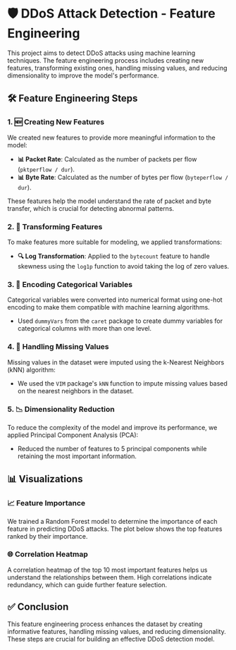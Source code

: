 # 🛡️ DDoS Attack Detection - Feature Engineering

This project aims to detect DDoS attacks using machine learning techniques. The feature engineering process includes creating new features, transforming existing ones, handling missing values, and reducing dimensionality to improve the model's performance.

## 🛠️ Feature Engineering Steps

### 1. 🆕 Creating New Features

We created new features to provide more meaningful information to the model:

- **📊 Packet Rate**: Calculated as the number of packets per flow (`pktperflow / dur`).
- **📊 Byte Rate**: Calculated as the number of bytes per flow (`byteperflow / dur`).

These features help the model understand the rate of packet and byte transfer, which is crucial for detecting abnormal patterns.

### 2. 🔄 Transforming Features

To make features more suitable for modeling, we applied transformations:

- **🔍 Log Transformation**: Applied to the `bytecount` feature to handle skewness using the `log1p` function to avoid taking the log of zero values.

### 3. 🔢 Encoding Categorical Variables

Categorical variables were converted into numerical format using one-hot encoding to make them compatible with machine learning algorithms.

- Used `dummyVars` from the `caret` package to create dummy variables for categorical columns with more than one level.

### 4. 🧩 Handling Missing Values

Missing values in the dataset were imputed using the k-Nearest Neighbors (kNN) algorithm:

- We used the `VIM` package's `kNN` function to impute missing values based on the nearest neighbors in the dataset.

### 5. 📉 Dimensionality Reduction

To reduce the complexity of the model and improve its performance, we applied Principal Component Analysis (PCA):

- Reduced the number of features to 5 principal components while retaining the most important information.

## 📊 Visualizations

### 📈 Feature Importance

We trained a Random Forest model to determine the importance of each feature in predicting DDoS attacks. The plot below shows the top features ranked by their importance.



### 🌐 Correlation Heatmap

A correlation heatmap of the top 10 most important features helps us understand the relationships between them. High correlations indicate redundancy, which can guide further feature selection.


## ✅ Conclusion

This feature engineering process enhances the dataset by creating informative features, handling missing values, and reducing dimensionality. These steps are crucial for building an effective DDoS detection model.

